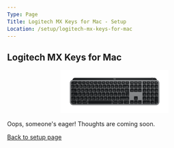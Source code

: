 ```yaml
---
Type: Page
Title: Logitech MX Keys for Mac - Setup
Location: /setup/logitech-mx-keys-for-mac
---
```


## Logitech MX Keys for Mac

<div class="img-container-wide"> <img style="margin-left: 25%; width: 50%;" alt="A picture of the Logitech MX Keys" src="https://raw.githubusercontent.com/george-probably/chachanidze.com/main/Images/setup/MX%20Keys/MX%20Keys%20Wide.png" )> </div>

Oops, someone's eager! Thoughts are coming soon.

[Back to setup page](/setup)